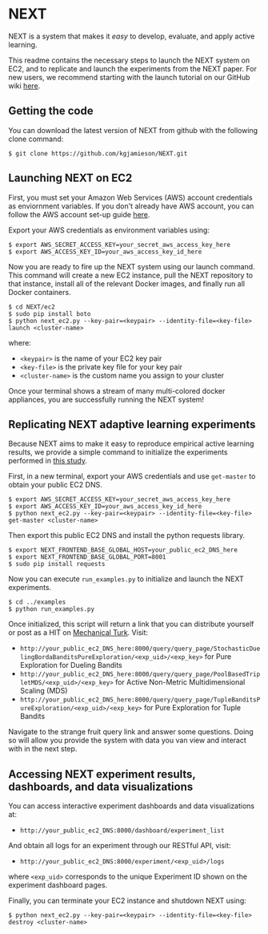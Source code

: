 # NEXT

NEXT is a system that makes it *easy* to develop, evaluate, and apply active learning.

This readme contains the necessary steps to launch the NEXT system on EC2, and to replicate and launch the experiments from the NEXT paper. For new users, we recommend starting with the launch tutorial on our GitHub wiki [here](https://github.com/kgjamieson/NEXT/wiki/NEXT-EC2-Launch-Tutorial).

## Getting the code

You can download the latest version of NEXT from github with the following clone command:

```
$ git clone https://github.com/kgjamieson/NEXT.git
```

## Launching NEXT on EC2

First, you must set your Amazon Web Services (AWS) account credentials as enviornment variables. If you don't already have AWS account, you can follow the AWS account set-up guide [here](http://docs.aws.amazon.com/AWSEC2/latest/UserGuide/get-set-up-for-amazon-ec2.html).

Export your AWS credentials as environment variables using:
```
$ export AWS_SECRET_ACCESS_KEY=your_secret_aws_access_key_here
$ export AWS_ACCESS_KEY_ID=your_aws_access_key_id_here
```

Now you are ready to fire up the NEXT system using our launch command. This command will create a new EC2 instance, pull the NEXT repository to that instance, install all of the relevant Docker images, and finally run all Docker containers.

```
$ cd NEXT/ec2
$ sudo pip install boto
$ python next_ec2.py --key-pair=<keypair> --identity-file=<key-file> launch <cluster-name>
```

where:
- `<keypair>` is the name of your EC2 key pair
- `<key-file>` is the private key file for your key pair
- `<cluster-name>` is the custom name you assign to your cluster

Once your terminal shows a stream of many multi-colored docker appliances, you are successfully running the NEXT system!

## Replicating NEXT adaptive learning experiments

Because NEXT aims to make it easy to reproduce empirical active learning results, we provide a simple command to initialize the experiments performed in [this  study](). 

First, in a new terminal, export your AWS credentials and use `get-master` to obtain your public EC2 DNS.
```
$ export AWS_SECRET_ACCESS_KEY=your_secret_aws_access_key_here
$ export AWS_ACCESS_KEY_ID=your_aws_access_key_id_here
$ python next_ec2.py --key-pair=<keypair> --identity-file=<key-file> get-master <cluster-name>
```

Then export this public EC2 DNS and install the python requests library.
```
$ export NEXT_FRONTEND_BASE_GLOBAL_HOST=your_public_ec2_DNS_here
$ export NEXT_FRONTEND_BASE_GLOBAL_PORT=8001
$ sudo pip install requests
```

Now you can execute `run_examples.py` to initialize and launch the NEXT experiments.
```
$ cd ../examples
$ python run_examples.py
```
Once initialized, this script will return a link that you can distribute yourself or post as a HIT on [Mechanical Turk](https://www.mturk.com/mturk/welcome). Visit:

- `http://your_public_ec2_DNS_here:8000/query/query_page/StochasticDuelingBordaBanditsPureExploration/<exp_uid>/<exp_key>` for Pure Exploration for Dueling Bandits
- `http://your_public_ec2_DNS_here:8000/query/query_page/PoolBasedTripletMDS/<exp_uid>/<exp_key>` for Active Non-Metric Multidimensional Scaling (MDS)
- `http://your_public_ec2_DNS_here:8000/query/query_page/TupleBanditsPureExploration/<exp_uid>/<exp_key>` for Pure Exploration for Tuple Bandits

Navigate to the strange fruit query link and answer some questions. Doing so will allow you provide the system with data you van view and interact with in the next step.

## Accessing NEXT experiment results, dashboards, and data visualizations

You can access interactive experiment dashboards and data visualizations at:
- `http://your_public_ec2_DNS:8000/dashboard/experiment_list`

And obtain all logs for an experiment through our RESTful API, visit:
- `http://your_public_ec2_DNS:8000/experiment/<exp_uid>/logs`

where `<exp_uid>` corresponds to the unique Experiment ID shown on the experiment dashboard pages.

Finally, you can terminate your EC2 instance and shutdown NEXT using:
```
$ python next_ec2.py --key-pair=<keypair> --identity-file=<key-file> destroy <cluster-name>
```
